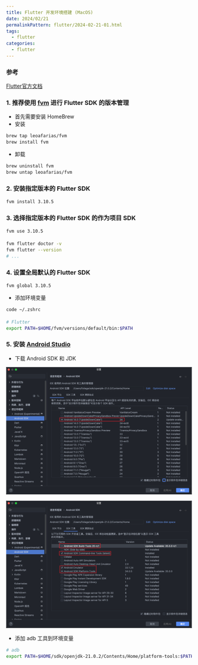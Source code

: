 ```yaml
---
title: Flutter 开发环境搭建 (MacOS)
date: 2024/02/21
permalinkPattern: flutter/2024-02-21-01.html
tags:
  - flutter
categories:
  - flutter
---
```


### 参考

[Flutter官方文档]('https://flutter.cn/docs')

### 1. 推荐使用 [fvm]('https://fvm.app/') 进行 Flutter SDK 的版本管理
- 首先需要安装 HomeBrew
- 安装
```bash
brew tap leoafarias/fvm
brew install fvm
```
- 卸载
```bash
brew uninstall fvm
brew untap leoafarias/fvm
```

### 2. 安装指定版本的 Flutter SDK
```bash
fvm install 3.10.5
```

### 3. 选择指定版本的 Flutter SDK 的作为项目 SDK
```bash
fvm use 3.10.5

fvm flutter doctor -v
fvm flutter --version
# ...
```

### 4. 设置全局默认的 Flutter SDK
```bash
fvm global 3.10.5
```
- 添加环境变量
```bash
code ~/.zshrc

# Flutter
export PATH=$HOME/fvm/versions/default/bin:$PATH
```


### 5. 安装 [Android Studio]('https://developer.android.com/?hl=zh-cn')

- 下载 Android SDK 和 JDK

![image-20240221223245869](assets/image-20240221223245869.png)

![image-20240221223326070](assets/image-20240221223326070.png)

- 添加 adb 工具到环境变量
```bash
# adb
export PATH=$HOME/sdk/openjdk-21.0.2/Contents/Home/platform-tools:$PATH
```












